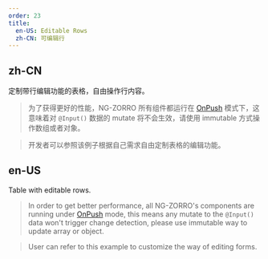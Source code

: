 ```yaml
---
order: 23
title:
  en-US: Editable Rows
  zh-CN: 可编辑行
---
```


## zh-CN

定制带行编辑功能的表格，自由操作行内容。

> 为了获得更好的性能，NG-ZORRO 所有组件都运行在 [OnPush](https://angular.io/api/core/ChangeDetectionStrategy) 模式下，这意味着对 `@Input()` 数据的 mutate 将不会生效，请使用 immutable 方式操作数组或者对象。

> 开发者可以参照该例子根据自己需求自由定制表格的编辑功能。

## en-US

Table with editable rows.

> In order to get better performance, all NG-ZORRO's components are running under [OnPush](https://angular.io/api/core/ChangeDetectionStrategy) mode, this means any mutate to the `@Input()` data won't trigger change detection, please use immutable way to update array or object.

> User can refer to this example to customize the way of editing forms.

